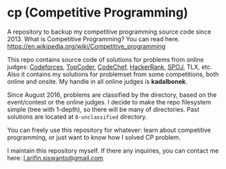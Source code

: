 # cp (Competitive Programming)
A repository to backup my competitive programming source code since 2013. What is Competitive Programming? You can read here. https://en.wikipedia.org/wiki/Competitive_programming

This repo contains source code of solutions for problems from online judges: [Codeforces](http://codeforces.com/profile/Luqman), [TopCoder](https://www.topcoder.com/members/kadalbonek/), [CodeChef](https://www.codechef.com/users/kadalbonek), [HackerRank](https://www.hackerrank.com/kadalbonek), [SPOJ](http://www.spoj.com/users/kadalbonek/), TLX, etc. Also it contains my solutions for problemset from some competitions, both online and onsite. My handle in all online judges is **kadalbonek**.

Since August 2016, problems are classified by the directory, based on the event/contest or the online judges. I decide to make the repo filesystem simple (tree with 1-depth), so there will be many of directories. Past solutions are located at `0-unclassified` directory.

You can freely use this repository for whatever: learn about competitive programming, or just want to know how I solved CP problem.

I maintain this repository myself. If there any inquiries, you can contact me here: l.arifin.siswanto@gmail.com
